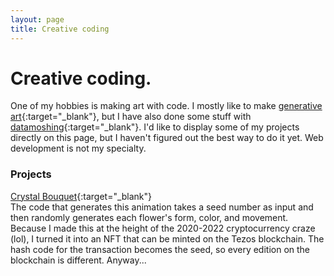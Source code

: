 ```yaml
---
layout: page
title: Creative coding
---
```


# Creative coding.

One of my hobbies is making art with code. I mostly like to make [generative art](https://en.wikipedia.org/wiki/Generative_art){:target="_blank"}, but I have also done some stuff with [datamoshing](http://datamoshing.com/about/){:target="_blank"}. I'd like to display some of my projects directly on this page, but I haven't figured out the best way to do it yet. Web development is not my specialty.

### Projects

[Crystal Bouquet](https://www.fxhash.xyz/generative/7163){:target="_blank"} \
The code that generates this animation takes a seed number as input and then randomly generates each flower's form, color, and movement. Because I made this at the height of the 2020-2022 cryptocurrency craze (lol), I turned it into an NFT that can be minted on the Tezos blockchain. The hash code for the transaction becomes the seed, so every edition on the blockchain is different. Anyway...